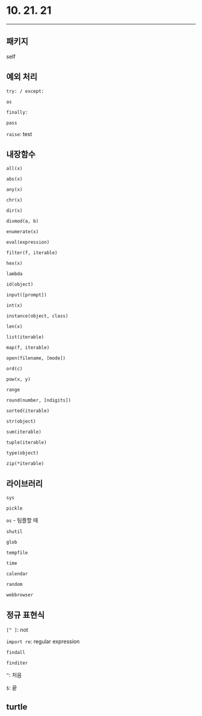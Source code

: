 # 10. 21. 21

<hr />



## 패키지

self



## 예외 처리

`try: / except:`

`as`

`finally:`

`pass`

`raise`: test



## 내장함수

`all(x)`

`abs(x)`

`any(x)`

`chr(x)`

`dir(x)`

`divmod(a, b)`

`enumerate(x)`

`eval(expression)`

`filter(f, iterable)`

`hex(x)`

`lambda`

`id(object)`

`input([prompt])`

`int(x)`

`instance(object, class)`

`len(x)`

`list(iterable)`

`map(f, iterable)`

`open(filename, [mode])`

`ord(c)`

`pow(x, y)`

`range`

`round(number, [ndigits])`

`sorted(iterable)`

`str(object)`

`sum(iterable)`

`tuple(iterable)`

`type(object)`

`zip(*iterable)`



## 라이브러리

`sys`

`pickle`

`os` - 팀플할 때

`shutil`

`glob`

`tempfile`

`time`

`calendar`

`random`

`webbrowser`



## 정규 표현식

`[^ ]`: not

`import re`: regular expression

`findall`

`finditer`

`^`: 처음

`$`: 끝



## turtle





